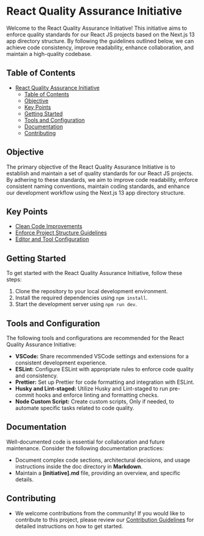 # React Quality Assurance Initiative

Welcome to the React Quality Assurance Initiative! This initiative aims to enforce quality standards for our React JS projects based on the Next.js 13 app directory structure. By following the guidelines outlined below, we can achieve code consistency, improve readability, enhance collaboration, and maintain a high-quality codebase.

## Table of Contents

- [React Quality Assurance Initiative](#react-quality-assurance-initiative)
  - [Table of Contents](#table-of-contents)
  - [Objective](#objective)
  - [Key Points](#key-points)
  - [Getting Started](#getting-started)
  - [Tools and Configuration](#tools-and-configuration)
  - [Documentation](#documentation)
  - [Contributing](#contributing)

## Objective

The primary objective of the React Quality Assurance Initiative is to establish and maintain a set of quality standards for our React JS projects. By adhering to these standards, we aim to improve code readability, enforce consistent naming conventions, maintain coding standards, and enhance our development workflow using the Next.js 13 app directory structure.

## Key Points

- [Clean Code Improvements](https://github.com/palakvc/react-quality-assurance/issues/2)
- [Enforce Project Structure Guidelines](https://github.com/palakvc/react-quality-assurance/issues/3)
- [Editor and Tool Configuration](https://github.com/palakvc/react-quality-assurance/issues/4)

## Getting Started

To get started with the React Quality Assurance Initiative, follow these steps:

1. Clone the repository to your local development environment.
2. Install the required dependencies using `npm install`.
3. Start the development server using `npm run dev`.

## Tools and Configuration

The following tools and configurations are recommended for the React Quality Assurance Initiative:

- **VSCode:** Share recommended VSCode settings and extensions for a consistent development experience.
- **ESLint:** Configure ESLint with appropriate rules to enforce code quality and consistency.
- **Prettier:** Set up Prettier for code formatting and integration with ESLint.
- **Husky and Lint-staged:** Utilize Husky and Lint-staged to run pre-commit hooks and enforce linting and formatting checks.
- **Node Custom Script:** Create custom scripts, Only if needed, to automate specific tasks related to code quality.

## Documentation
Well-documented code is essential for collaboration and future maintenance. Consider the following documentation practices:
- Document complex code sections, architectural decisions, and usage instructions inside the doc directory in **Markdown**.
- Maintain a **[initiative].md** file, providing an overview, and specific details.

## Contributing
- We welcome contributions from the community! If you would like to contribute to this project, please review our [Contribution Guidelines](CONTRIBUTING.md) for detailed instructions on how to get started.



